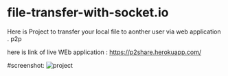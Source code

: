 # file-transfer-with-socket.io
Here is Project to transfer your local file to aonther user via web application . p2p



 here is link of live WEb application : https://p2share.herokuapp.com/

#screenshot:
![project](https://user-images.githubusercontent.com/49394996/183358108-5231b252-e238-4fd5-99e9-8d231f1e6900.png)
